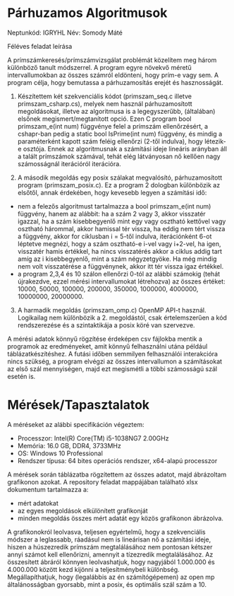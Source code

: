 # Párhuzamos Algoritmusok
Neptunkód: IGRYHL
Név: Somody Máté

Féléves feladat leírása

A prímszámkeresés/prímszámvizsgálat problémát közelítem meg három különböző tanult módszerrel. A program egyre növekvő méretű intervallumokban az összes számról eldönteni, hogy prím-e vagy sem. A program célja, hogy bemutassa a párhuzamosítás erejét és hasznosságát.
1) Készítettem két szekvenciális kódot (primszam_seq.c illetve primszam_csharp.cs), melyek nem használ párhuzamosított megoldásokat, illetve az algoritmusa is a legegyszerűbb, (általában) elsőnek megismert/megtanított opció. Ezen C program bool primszam_e(int num) függvénye felel a prímszám ellenőrzésért, a cshapr-ban pedig a static bool IsPrime(int num) függvény, és mindig a paraméterként kapott szám feléig ellenőrzi (2-től indulva), hogy létezik-e osztója. Ennek az algoritmusnak a számítási ideje lineáris arányban áll a talált prímszámok számával, tehát elég látványosan nő kellően nagy számosságnál iterációról iterációra. 

2) A második megoldás egy posix szálakat megvalósító, párhuzamosított program (primszam_posix.c). Ez a program 2 dologban különbözik az elsőtől, annak érdekében, hogy kevesebb legyen a számítási idő:
- nem a felezős algoritmust tartalmazza a bool primszam_e(int num) függvény, hanem az alábbit:
ha a szám 2 vagy 3, akkor visszatér igazzal, ha a szám kisebbegyenlő mint egy vagy osztható kettővel vagy osztható hárommal, akkor hamissal tér vissza, ha eddig nem tért vissza a függvény, akkor for ciklusban i = 5-től indulva, iterációnként 6-ot léptetve megnézi, hogy a szám osztható-e i-vel vagy i+2-vel, ha igen, visszatér hamis értékkel, ha nincs visszatérés akkor a ciklus addig tart amíg az i kisebbegyenlő, mint a szám négyzetgyöke. 
Ha még mindig nem volt visszatérése a függvénynek, akkor itt tér vissza igaz értékkel.
- a program 2,3,4 és 10 szálon ellenőrzi 0-tól az alábbi számokig (tehát újrakezdve, ezzel mérési intervallumokat létrehozva) az összes értéket: 
10000, 50000, 100000, 200000, 350000, 1000000, 4000000, 10000000, 20000000. 

3) A harmadik megoldás (primszam_omp.c) OpenMP API-t használ. Logikailag nem különbözik a 2. megoldástól, csak értelemszerűen a kód rendszerezése és a szintaktikája a posix köré van szervezve.

A mérési adatok könnyű rögzítése érdeképen csv fájlokba mentik a programok az eredményeket, amit könnyű felhasználni utána például táblázatkészítéshez.
A futási időben semmilyen felhasználói interakcióra nincs szükség, a program elvégzi az összes intervallumon a számításokat az első szál mennyiségen, majd ezt megismétli a többi számosságú szál esetén is.

# Mérések/Tapasztalatok
A méréseket az alábbi specifikáción végeztem:
- Processzor:	Intel(R) Core(TM) i5-1038NG7 2.00GHz
- Memória:	16.0 GB, DDR4, 3733MHz
- OS: Windows 10 Professional
- Rendszer típusa:	64 bites operációs rendszer, x64-alapú processzor

A mérések során táblázatba rögzítettem az összes adatot, majd ábrázoltam grafikonon azokat. A repository feladat mappájában található xlsx dokumentum tartalmazza a:
- mért adatokat
- az egyes megoldások elkülönített grafikonját
- minden megoldás összes mért adatát egy közös grafikonon ábrázolva.

A grafikonokról leolvasva, teljesen egyértelmű, hogy a szekvenciális módszer a leglassabb, ráadásul nem is lineárisan nő a számítási ideje, hiszen a húszezredik prímszám megtalálásához nem pontosan kétszer annyi számot kell ellenőrizni, amennyit a tízezredik megtalálásához. 
Az összesített ábráról könnyen leolvashatjuk, hogy nagyjából 1.000.000 és 4.000.000 között kezd kijönni a teljesítménybeli különbség.
Megállapíthatjuk, hogy (legalábbis az én számítógépemen) az open mp általánosságban gyorsabb, mint a posix, és optimális szál szám a 10.